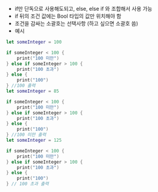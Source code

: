 - if만 단독으로 사용해도되고, else, else if 와 조합해서 사용 가능
- if 뒤의 조건 값에는 Bool 타입의 값만 위치해야 함
- 조건을 감싸는 소괄호는 선택사항 (하고 싶으면 소괄호 씀)
- 예시

```swift
let someInteger = 100

if someInteger < 100 {
    print("100 미만")
} else if someInteger > 100 {
    print("100 초과")
} else {
    print("100")
} //100 출력
let someInteger = 85

if someInteger < 100 {
    print("100 미만")
} else if someInteger > 100 {
    print("100 초과")
} else {
    print("100")
} //100 미만 출력
let someInteger = 125

if someInteger < 100 {
    print("100 미만")
} else if someInteger > 100 {
    print("100 초과")
} else {
    print("100")
} // 100 초과 출력
```